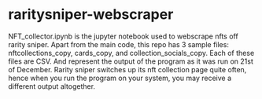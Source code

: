 # raritysniper-webscraper 
NFT_collector.ipynb is the jupyter notebook used to webscrape nfts off rarity sniper. Apart from the main code, this repo has 3 sample files: nftcollections_copy,
cards_copy, and collection_socials_copy. Each of these files are CSV. And represent the output of the program as it was run on 21st of December. Rarity sniper switches up
its nft collection page quite often, hence when you run the program on your system, you may receive a different output altogether.
